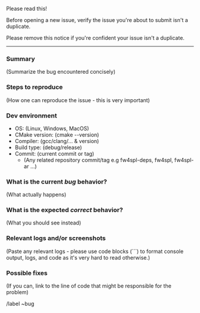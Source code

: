 Please read this!

Before opening a new issue, verify the issue you're about to submit isn't a duplicate.

Please remove this notice if you're confident your issue isn't a duplicate.

------

### Summary

(Summarize the bug encountered concisely)

### Steps to reproduce

(How one can reproduce the issue - this is very important)

### Dev environment

* OS: (Linux, Windows, MacOS)
* CMake version: (cmake --version)
* Compiler: (gcc/clang/... & version)
* Build type: (debug/release)
* Commit: (current commit or tag)
  * (Any related repository commit/tag e.g fw4spl-deps, fw4spl, fw4spl-ar ...)


### What is the current *bug* behavior?

(What actually happens)

### What is the expected *correct* behavior?

(What you should see instead)

### Relevant logs and/or screenshots

(Paste any relevant logs - please use code blocks (```) to format console output,
logs, and code as it's very hard to read otherwise.)

### Possible fixes

(If you can, link to the line of code that might be responsible for the problem)

/label ~bug
